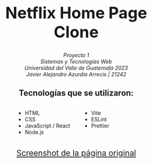 <h1 align="center" style="font-size: 3em;">Netflix Home Page Clone</h1>
<div align="center" style="font-style: italic">
Proyecto 1 <br/>
Sistemas y Tecnologías Web <br/>
Universidad del Valle de Guatemala 2023 <br/>
Javier Alejandro Azurdia Arrecis | 21242 <br/>
</div>

<div style="display: flex; justify-content: center; flex-direction: column; align-items: center">
<h2>Tecnologías que se utilizaron:</h2>
<ul style=" column-count: 2; column-gap: 4em;">
    <li>HTML</li>
    <li>CSS</li>
    <li>JavaScript / React</li>
    <li>Node.js</li>
    <li>Vite</li>
    <li>ESLint</li>
    <li>Prettier</li>
</ul>
</div>

<div align="center" style="font-size: 1.5em">

[Screenshot de la página original](https://github.com/jazurdia/Netflix-Home/blob/d1cddc87c126f70a3a7d1ed19939a2add6851e25/Copia%20de%20la%20p%C3%A1gina%20origina%20-%20NETFLIX.html)

</div>
